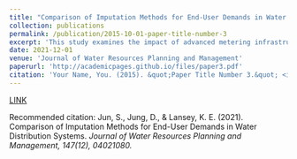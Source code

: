 ```yaml
---
title: "Comparison of Imputation Methods for End-User Demands in Water Distribution Systems"
collection: publications
permalink: /publication/2015-10-01-paper-title-number-3
excerpt: 'This study examines the impact of advanced metering infrastructure (AMI) end-user demand metering failure on water distribution system (WDS) operation and management.'
date: 2021-12-01
venue: 'Journal of Water Resources Planning and Management'
paperurl: 'http://academicpages.github.io/files/paper3.pdf'
citation: 'Your Name, You. (2015). &quot;Paper Title Number 3.&quot; <i>Journal 1</i>. 1(3).'
---
```


[LINK](https://ascelibrary.org/doi/full/10.1061/%28ASCE%29WR.1943-5452.0001477)

Recommended citation: Jun, S., Jung, D., & Lansey, K. E. (2021). Comparison of Imputation Methods for End-User Demands in Water Distribution Systems. <i>Journal of Water Resources Planning and Management<i>, 147(12), 04021080.
